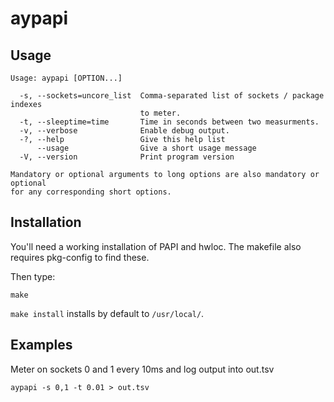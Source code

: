 # aypapi

## Usage
~~~~
Usage: aypapi [OPTION...]

  -s, --sockets=uncore_list  Comma-separated list of sockets / package indexes
                             to meter.
  -t, --sleeptime=time       Time in seconds between two measurments.
  -v, --verbose              Enable debug output.
  -?, --help                 Give this help list
      --usage                Give a short usage message
  -V, --version              Print program version

Mandatory or optional arguments to long options are also mandatory or optional
for any corresponding short options.
~~~~

## Installation
You'll need a working installation of PAPI and hwloc. The makefile also requires pkg-config to find these.

Then type:
~~~~
make
~~~~

`make install` installs by default to `/usr/local/`.

## Examples
Meter on sockets 0 and 1 every 10ms and log output into out.tsv
~~~~
aypapi -s 0,1 -t 0.01 > out.tsv 
~~~~
